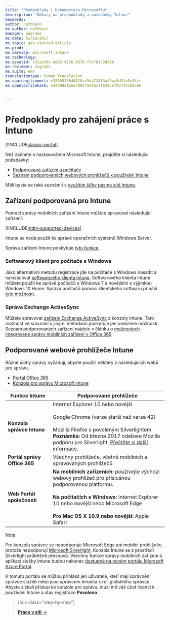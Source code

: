 ```yaml
---
title: "Předpoklady | Dokumentace Microsoftu"
description: "Odkazy na předpoklady a požadavky Intune"
keywords: 
author: nathbarn
ms.author: nathbarn
manager: angrobe
ms.date: 01/10/2017
ms.topic: get-started-article
ms.prod: 
ms.service: microsoft-intune
ms.technology: 
ms.assetid: 5d1ac59c-a885-4276-8576-f3cf81c2d268
ms.reviewer: angrobe
ms.suite: ems
translationtype: Human Translation
ms.sourcegitcommit: e2810513646828cc5da734f3af9cc8d81e0c03fc
ms.openlocfilehash: 444d08d1a5e709572efbc2f639cef037453b9c0e


---
```


# <a name="prerequisites-to-getting-started-with-intune"></a>Předpoklady pro zahájení práce s Intune

[!INCLUDE[classic-portal](../includes/classic-portal.md)]

Než začnete s nastavováním Microsoft Intune, projděte si následující požadavky:

- [Podporovaná zařízení a počítače](#intune-supported-devices)
- [Seznam podporovaných webových prohlížečů k používání Intune](#intune-supported-web-browsers)

Měli byste se také seznámit s [využitím šířky pásma sítě Intune](network-bandwidth-use.md).

## <a name="intune-supported-devices"></a>Zařízení podporovaná pro Intune

Pomocí správy mobilních zařízení Intune můžete spravovat následující zařízení:

[!INCLUDE[mdm-supported-devices](../includes/mdm-supported-devices.md)]

Intune se nedá použít ke správě operačních systémů Windows Server.

Správa zařízení Intune poskytuje [tyto funkce](mobile-device-management-capabilities-in-microsoft-intune.md).

### <a name="windows-pc-software-client"></a>Softwarový klient pro počítače s Windows

Jako alternativní metodu registrace jde na počítače s Windows nasadit a nainstalovat [softwarového klienta Intune](/intune/deploy-use/manage-windows-pcs-with-microsoft-intune). Softwarového klienta Intune můžete použít ke správě počítačů s Windows 7 a novějšími s výjimkou Windows 10 Home. Správa počítačů pomocí klientského softwaru přináší [tyto možnosti](windows-pc-management-capabilities-in-microsoft-intune.md).

### <a name="exchange-activesync-management"></a>Správa Exchange ActiveSync

Můžete spravovat [zařízení Exchange ActiveSync](/intune/deploy-use/mobile-device-management-with-exchange-activesync-and-microsoft-intune) z konzoly Intune. Tato možnost ve srovnání s jinými metodami poskytuje jen omezené možnosti. Seznam podporovaných zařízení najdete v článku o [možnostech integrované správy mobilních zařízení v Office 365](https://support.office.com/article/Capabilities-of-built-in-Mobile-Device-Management-for-Office-365-a1da44e5-7475-4992-be91-9ccec25905b0).

## <a name="intune-supported-web-browsers"></a>Podporované webové prohlížeče Intune

Různé úlohy správy vyžadují, abyste použili některý z následujících webů pro správu.

- [Portál Office 365](http://go.microsoft.com/fwlink/p/?LinkId=698854)
- [Konzola pro správu Microsoft Intune](https://admin.manage.microsoft.com/)

|Funkce Intune |Podporované prohlížeče|
|---------|---------|
|**Konzola správce Intune**     |  Internet Explorer 10 nebo novější<br /><br />Google Chrome (verze starší než verze 42)<br /><br />Mozilla Firefox s povoleným Silverlightem<br />**Poznámka:** Od března 2017 odebere Mozilla podporu pro Silverlight. [Přečtěte si další informace](https://go.microsoft.com/fwlink/?linkid=836872). |
|**Portál správy Office 365**     |Všechny prohlížeče, včetně mobilních a spravovaných prohlížečů  |
|**Web Portál společnosti**     |**Na mobilních zařízeních:** používejte výchozí webový prohlížeč pro příslušnou podporovanou platformu.   <br /><br />**Na počítačích s Windows:** Internet Explorer 10 nebo novější nebo Microsoft Edge<br /><br />**Pro Mac OS X 10.9 nebo novější:** Apple Safari    |

> [!Note]
> Pro konzolu správce se nepodporuje Microsoft Edge ani mobilní prohlížeče, protože nepodporují [Microsoft Silverlight](https://msdn.microsoft.com/en-us/library/cc838158(v=vs.95).aspx). Konzola Intune se z prostředí Silverlight průběžně přesouvá. Všechny funkce správy mobilních zařízení a aplikací služby Intune budou nakonec [dostupné na novém portálu Microsoft Azure Portal](https://blogs.technet.microsoft.com/enterprisemobility/2015/11/17/enhancing-managed-mobile-productivity/).


K tomuto portálu se můžou přihlásit jen uživatelé, kteří mají oprávnění správce služeb nebo jsou správcem tenanta s rolí globálního správce. Abyste získali přístup ke konzole pro správu, musí mít váš účet licenci k používání Intune a stav registrace **Povoleno**.

>[!div class="step-by-step"]

>[**Práce v síti** &rarr;](network-bandwidth-use.md)  



<!--HONumber=Jan17_HO5-->


